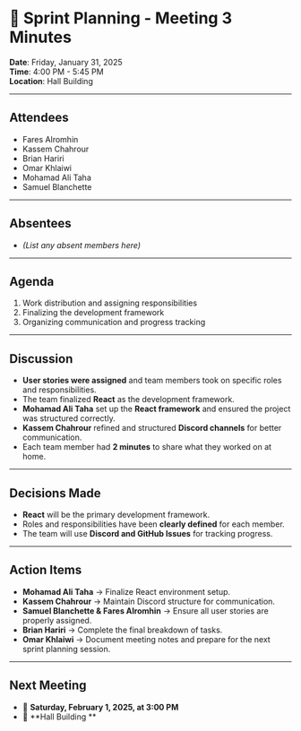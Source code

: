# 📝 Sprint Planning - Meeting 3 Minutes  

**Date**: Friday, January 31, 2025  
**Time**: 4:00 PM - 5:45 PM  
**Location**: Hall Building   

---

## **Attendees**  
- Fares Alromhin  
- Kassem Chahrour  
- Brian Hariri  
- Omar Khlaiwi  
- Mohamad Ali Taha  
- Samuel Blanchette  

---

## **Absentees**  
- _(List any absent members here)_  

---

## **Agenda**  
1. Work distribution and assigning responsibilities  
2. Finalizing the development framework  
3. Organizing communication and progress tracking  

---

## **Discussion**  
- **User stories were assigned** and team members took on specific roles and responsibilities.  
- The team finalized **React** as the development framework.  
- **Mohamad Ali Taha** set up the **React framework** and ensured the project was structured correctly.  
- **Kassem Chahrour** refined and structured **Discord channels** for better communication.  
- Each team member had **2 minutes** to share what they worked on at home.  

---

## **Decisions Made**  
- **React** will be the primary development framework.  
- Roles and responsibilities have been **clearly defined** for each member.  
- The team will use **Discord and GitHub Issues** for tracking progress.  

---

## **Action Items**  
- **Mohamad Ali Taha** → Finalize React environment setup.  
- **Kassem Chahrour** → Maintain Discord structure for communication.  
- **Samuel Blanchette & Fares Alromhin** → Ensure all user stories are properly assigned.  
- **Brian Hariri** → Complete the final breakdown of tasks.  
- **Omar Khlaiwi** → Document meeting notes and prepare for the next sprint planning session.  

---

## **Next Meeting**  
- 📅 **Saturday, February 1, 2025, at 3:00 PM**  
- 📍 **Hall Building **  
